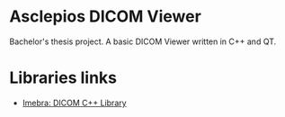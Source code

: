 # Asclepios DICOM Viewer
Bachelor's thesis project.
A basic DICOM Viewer written in C++ and QT.

# Libraries links
- [Imebra: DICOM C++ Library](https://imebra.com/)
